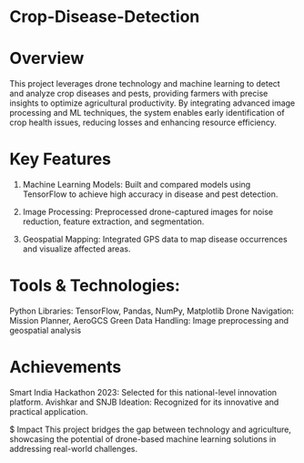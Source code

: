 # Crop-Disease-Detection
# Overview 
This project leverages drone technology and machine learning to detect and analyze crop diseases and pests, providing farmers with precise insights to optimize agricultural productivity. By integrating advanced image processing and ML techniques, the system enables early identification of crop health issues, reducing losses and enhancing resource efficiency.

# Key Features

1) Machine Learning Models:
   Built and compared models using TensorFlow to achieve high accuracy in disease and pest detection.

2) Image Processing:
   Preprocessed drone-captured images for noise reduction, feature extraction, and segmentation.

3) Geospatial Mapping:
   Integrated GPS data to map disease occurrences and visualize affected areas.
   
# Tools & Technologies:
Python Libraries: TensorFlow, Pandas, NumPy, Matplotlib
Drone Navigation: Mission Planner, AeroGCS Green
Data Handling: Image preprocessing and geospatial analysis

# Achievements
Smart India Hackathon 2023: Selected for this national-level innovation platform.
Avishkar and SNJB Ideation: Recognized for its innovative and practical application.

$ Impact
This project bridges the gap between technology and agriculture, showcasing the potential of drone-based machine learning solutions in addressing real-world challenges.

